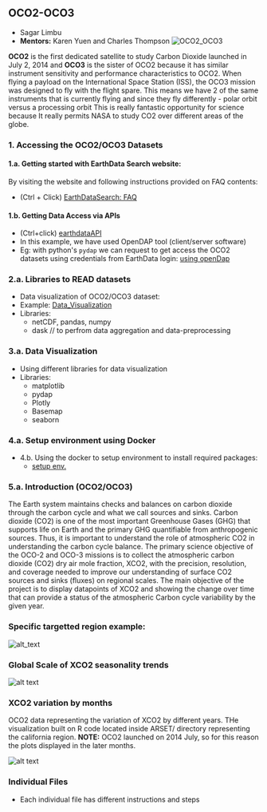 ## OCO2-OCO3

* Sagar Limbu
* <b>Mentors:</b> Karen Yuen and Charles Thompson
![OCO2_OCO3](https://github.com/sagarlimbu0/OCO2-OCO3/blob/main/animation_visuals/OCO2_OCO3.png)

<b>OCO2</b> is the first dedicated satellite to study Carbon Dioxide launched in July 2, 2014 and <b>OCO3</b> 
is the sister of OCO2 because it has similar instrument sensitivity and performance characteristics to OCO2.
When flying a payload on the International Space Station (ISS), the OCO3 mission was designed to fly with the flight spare.
This means we have 2 of the same instruments that is currently flying and since they fly differently - polar orbit versus a processing orbit
This is really fantastic opportunity for science because It really permits NASA to study CO2 over different areas of the globe. 

### 1. Accessing the OCO2/OCO3 Datasets
#### 1.a. Getting started with EarthData Search website:
By visiting the website and following instructions provided on FAQ contents:
- (Ctrl + Click) [EarthDataSearch: FAQ](https://www.earthdata.nasa.gov/faq/earthdata-search-faq)

#### 1.b. Getting Data Access via APIs
- (Ctrl+click) [earthdataAPI](https://www.earthdata.nasa.gov/engage/open-data-services-and-software/api#edsc)
- In this example, we have used OpenDAP tool (client/server software)
-  Eg: with python's `pydap` we can request to get access the OCO2 datasets using credentials from EarthData login: 
[using openDap](https://github.com/sagarlimbu0/OCO2-OCO3/tree/main/Data_Visualization_OCO2_OCO3)

### 2.a. Libraries to READ datasets
- Data visualization of OCO2/OCO3 dataset:
- Example:
[Data_Visualization](https://github.com/sagarlimbu0/OCO2-OCO3/tree/main/Data_Visualization_OCO2_OCO3)
- Libraries: 
  - netCDF, pandas, numpy
  - dask // to perfrom data aggregation and data-preprocessing
  
### 3.a. Data Visualization
- Using different libraries for data visualization
- Libraries: 
  - matplotlib 
  - pydap
  - Plotly
  - Basemap
  - seaborn
### 4.a. Setup environment using Docker
- 4.b. Using the docker to setup environment to install required packages:
  - [setup env.](https://github.com/sagarlimbu0/oco2-oco3_data_access_visualization)

### 5.a. Introduction (OCO2/OCO3)
The Earth system maintains checks and balances on carbon dioxide through the carbon cycle and what we call sources and sinks. Carbon dioxide (CO2) is one of the most important Greenhouse Gases (GHG) that supports life on Earth and the primary GHG quantifiable from anthropogenic sources. Thus, it is important to understand the role of atmospheric CO2 in understanding the carbon cycle balance. The primary science objective of the OCO-2 and OCO-3 missions is to collect the atmospheric carbon dioxide (CO2) dry air mole fraction, XCO2, with the precision, resolution, and coverage needed to improve our understanding of surface CO2 sources and sinks (fluxes) on regional scales. 
The main objective of the project is to display datapoints of XCO2 and showing the change over time that can provide a status of the atmospheric Carbon cycle variability by the given year.

### Specific targetted region example:
![alt_text](https://github.com/sagarlimbu0/OCO2-OCO3/blob/main/animation_visuals/oco3_xco2_visualization.png)

### Global Scale of XCO2 seasonality trends
![alt text](https://github.com/sagarlimbu0/OCO2-OCO3/blob/main/animation_visuals/2019_half_year.gif)

### XCO2 variation by months
OCO2 data representing the variation of XCO2 by different years. THe visualization built on R code located inside ARSET/ directory representing the california region. <b>NOTE:</b> OCO2 launched on 2014 July, so for this reason the plots displayed in the later months.

![alt text](https://github.com/sagarlimbu0/OCO2-OCO3/blob/main/animation_visuals/variation_by_months_oco2_2014_2020.gif)

### Individual Files
- Each individual file has different instructions and steps
